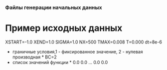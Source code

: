 ### Файлы генерации начальных данных

# Пример исходных данных

XSTART=-1.0
XEND=1.0
SIGMA=1.0
NX=500
TMAX=0.008
T=0.000
dt=8e-6
* граничные условия,1 - фиксированное значение, 2 - нулевая производная *
BC=2 
* список значений функции *
0.0
0.0
...
0.0
0.0
